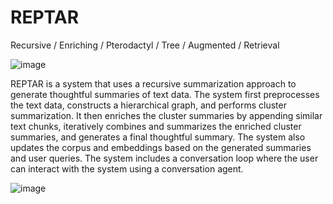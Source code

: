 # REPTAR
Recursive / Enriching / Pterodactyl / Tree / Augmented / Retrieval

![image](https://github.com/EveryOneIsGross/REPTAR/assets/23621140/53afdc05-b4c9-4941-b9f7-3b92b2d25575)

REPTAR is a system that uses a recursive summarization approach to generate thoughtful summaries of text data. The system first preprocesses the text data, constructs a hierarchical graph, and performs cluster summarization. It then enriches the cluster summaries by appending similar text chunks, iteratively combines and summarizes the enriched cluster summaries, and generates a final thoughtful summary. The system also updates the corpus and embeddings based on the generated summaries and user queries. The system includes a conversation loop where the user can interact with the system using a conversation agent.

![image](https://github.com/EveryOneIsGross/REPTAR/assets/23621140/736d55a3-5a49-4a42-9dc9-10d058716ec1)



